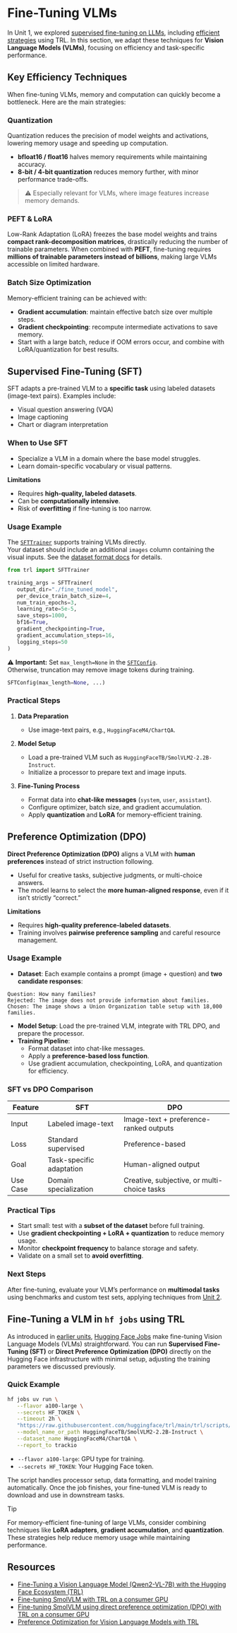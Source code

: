 # Fine-Tuning VLMs

In Unit 1, we explored [supervised fine-tuning on LLMs](../unit1/3), including [efficient strategies](../unit1/3a) using TRL. In this section, we adapt these techniques for **Vision Language Models (VLMs)**, focusing on efficiency and task-specific performance.


## Key Efficiency Techniques

When fine-tuning VLMs, memory and computation can quickly become a bottleneck. Here are the main strategies:

### Quantization

Quantization reduces the precision of model weights and activations, lowering memory usage and speeding up computation.
- **bfloat16 / float16** halves memory requirements while maintaining accuracy.
- **8-bit / 4-bit quantization** reduces memory further, with minor performance trade-offs.
> ⚠️ Especially relevant for VLMs, where image features increase memory demands.

### PEFT & LoRA

Low-Rank Adaptation (LoRA) freezes the base model weights and trains **compact rank-decomposition matrices**, drastically reducing the number of trainable parameters. When combined with **PEFT**, fine-tuning requires **millions of trainable parameters instead of billions**, making large VLMs accessible on limited hardware.

### Batch Size Optimization

Memory-efficient training can be achieved with:
- **Gradient accumulation**: maintain effective batch size over multiple steps.  
- **Gradient checkpointing**: recompute intermediate activations to save memory.  
- Start with a large batch, reduce if OOM errors occur, and combine with LoRA/quantization for best results.


## Supervised Fine-Tuning (SFT)

SFT adapts a pre-trained VLM to a **specific task** using labeled datasets (image-text pairs). Examples include:
- Visual question answering (VQA)  
- Image captioning  
- Chart or diagram interpretation  

### When to Use SFT
- Specialize a VLM in a domain where the base model struggles.  
- Learn domain-specific vocabulary or visual patterns.  

**Limitations**

- Requires **high-quality, labeled datasets**.  
- Can be **computationally intensive**.  
- Risk of **overfitting** if fine-tuning is too narrow.  

### Usage Example

The [`SFTTrainer`](https://huggingface.co/docs/trl/en/sft_trainer) supports training VLMs directly.  
Your dataset should include an additional `images` column containing the visual inputs. See the [dataset format docs](https://huggingface.co/docs/trl/dataset_formats#vision-dataset) for details.  


```python
from trl import SFTTrainer

training_args = SFTTrainer(
   output_dir="./fine_tuned_model",
   per_device_train_batch_size=4,
   num_train_epochs=3,
   learning_rate=5e-5,
   save_steps=1000,
   bf16=True,
   gradient_checkpointing=True,
   gradient_accumulation_steps=16,
   logging_steps=50
)
```

⚠️ **Important:** Set `max_length=None` in the [`SFTConfig`](https://huggingface.co/docs/trl/en/sft_trainer#trl.SFTConfig).  
Otherwise, truncation may remove image tokens during training.

```python
SFTConfig(max_length=None, ...)
```

### Practical Steps

1. **Data Preparation**  
   - Use image-text pairs, e.g., `HuggingFaceM4/ChartQA`.

2. **Model Setup**  
   - Load a pre-trained VLM such as `HuggingFaceTB/SmolVLM2-2.2B-Instruct`.  
   - Initialize a processor to prepare text and image inputs.

3. **Fine-Tuning Process**  
   - Format data into **chat-like messages** (`system`, `user`, `assistant`).  
   - Configure optimizer, batch size, and gradient accumulation.  
   - Apply **quantization** and **LoRA** for memory-efficient training.  

## Preference Optimization (DPO)

**Direct Preference Optimization (DPO)** aligns a VLM with **human preferences** instead of strict instruction following.  
- Useful for creative tasks, subjective judgments, or multi-choice answers.  
- The model learns to select the **more human-aligned response**, even if it isn’t strictly “correct.”

**Limitations**  

- Requires **high-quality preference-labeled datasets**.  
- Training involves **pairwise preference sampling** and careful resource management.  

### Usage Example 

- **Dataset**: Each example contains a prompt (image + question) and **two candidate responses**:

```text
Question: How many families?
Rejected: The image does not provide information about families.
Chosen: The image shows a Union Organization table setup with 18,000 families.
```

- **Model Setup**: Load the pre-trained VLM, integrate with TRL DPO, and prepare the processor.  
- **Training Pipeline**:  
  - Format dataset into chat-like messages.  
  - Apply a **preference-based loss function**.  
  - Use gradient accumulation, checkpointing, LoRA, and quantization for efficiency.  

### SFT vs DPO Comparison

| Feature | SFT | DPO |
|---------|-----|-----|
| Input   | Labeled image-text | Image-text + preference-ranked outputs |
| Loss    | Standard supervised | Preference-based |
| Goal    | Task-specific adaptation | Human-aligned output |
| Use Case| Domain specialization | Creative, subjective, or multi-choice tasks |

### Practical Tips

- Start small: test with a **subset of the dataset** before full training.  
- Use **gradient checkpointing + LoRA + quantization** to reduce memory usage.  
- Monitor **checkpoint frequency** to balance storage and safety.  
- Validate on a small set to **avoid overfitting**.  

### Next Steps

After fine-tuning, evaluate your VLM’s performance on **multimodal tasks** using benchmarks and custom test sets, applying techniques from [Unit 2](../unit2/1).

## Fine-Tuning a VLM in `hf jobs` using TRL

As introduced in [earlier units](unit1/5), [Hugging Face Jobs](https://huggingface.co/docs/huggingface_hub/guides/jobs) make fine-tuning Vision Language Models (VLMs) straightforward. You can run **Supervised Fine-Tuning (SFT)** or **Direct Preference Optimization (DPO)** directly on the Hugging Face infrastructure with minimal setup, adjusting the training parameters we discussed previously.

### Quick Example

```bash
hf jobs uv run \
   --flavor a100-large \
   --secrets HF_TOKEN \
   --timeout 2h \
   "https://raw.githubusercontent.com/huggingface/trl/main/trl/scripts/sft.py" \
   --model_name_or_path HuggingFaceTB/SmolVLM2-2.2B-Instruct \
   --dataset_name HuggingFaceM4/ChartQA \
   --report_to trackio
```

- `--flavor a100-large`: GPU type for training.
- `--secrets HF_TOKEN`: Your Hugging Face token.

The script handles processor setup, data formatting, and model training automatically. Once the job finishes, your fine-tuned VLM is ready to download and use in downstream tasks.

> [!TIP]
> For memory-efficient fine-tuning of large VLMs, consider combining techniques like **LoRA adapters**, **gradient accumulation**, and **quantization**. These strategies help reduce memory usage while maintaining performance.

## Resources

- [Fine-Tuning a Vision Language Model (Qwen2-VL-7B) with the Hugging Face Ecosystem (TRL)](https://huggingface.co/learn/cookbook/fine_tuning_vlm_trl)
- [Fine-tuning SmolVLM with TRL on a consumer GPU](https://huggingface.co/learn/cookbook/fine_tuning_smol_vlm_sft_trl) 
- [Fine-tuning SmolVLM using direct preference optimization (DPO) with TRL on a consumer GPU](https://huggingface.co/learn/cookbook/fine_tuning_vlm_dpo_smolvlm_instruct) 
- [Preference Optimization for Vision Language Models with TRL](https://huggingface.co/blog/dpo_vlm)

